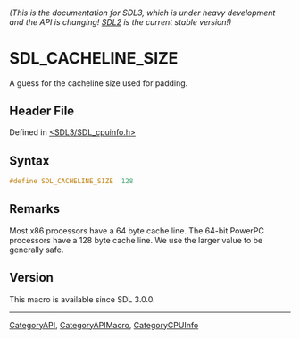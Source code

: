 ###### (This is the documentation for SDL3, which is under heavy development and the API is changing! [SDL2](https://wiki.libsdl.org/SDL2/) is the current stable version!)
# SDL_CACHELINE_SIZE

A guess for the cacheline size used for padding.

## Header File

Defined in [<SDL3/SDL_cpuinfo.h>](https://github.com/libsdl-org/SDL/blob/main/include/SDL3/SDL_cpuinfo.h)

## Syntax

```c
#define SDL_CACHELINE_SIZE  128
```

## Remarks

Most x86 processors have a 64 byte cache line. The 64-bit PowerPC
processors have a 128 byte cache line. We use the larger value to be
generally safe.

## Version

This macro is available since SDL 3.0.0.

----
[CategoryAPI](CategoryAPI), [CategoryAPIMacro](CategoryAPIMacro), [CategoryCPUInfo](CategoryCPUInfo)

